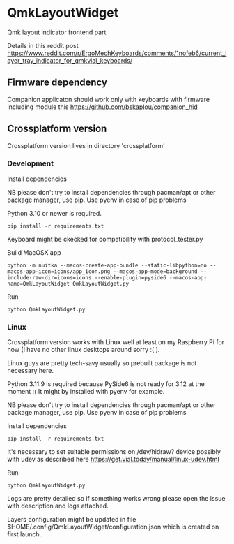 # QmkLayoutWidget
Qmk layout indicator frontend part

Details in this reddit post https://www.reddit.com/r/ErgoMechKeyboards/comments/1nofeb6/current_layer_tray_indicator_for_qmkvial_keyboards/

## Firmware dependency

Companion applicaton should work only with keyboards with firmware including module this https://github.com/bskaplou/companion_hid

## Crossplatform version

Crossplatform version lives in directory 'crossplatform'

### Development

Install dependencies

NB please don't try to install dependencies through pacman/apt or other package manager, use pip. Use pyenv in case of pip problems

Python 3.10 or newer is required.

```
pip install -r requirements.txt
```

Keyboard might be ckecked for compatibility with protocol_tester.py

Build MacOSX app

```
python -m nuitka --macos-create-app-bundle --static-libpython=no --macos-app-icon=icons/app_icon.png --macos-app-mode=background --include-raw-dir=icons=icons --enable-plugin=pyside6 --macos-app-name=QmkLayoutWidget QmkLayoutWidget.py
```

Run

```
python QmkLayoutWidget.py
```


### Linux

Crossplatform version works with Linux well at least on my Raspberry Pi for now (I have no other linux desktops around sorry :( ).

Linux guys are pretty tech-savy usually so prebuilt package is not necessary here.

Python 3.11.9 is required because PySide6 is not ready for 3.12 at the moment :( It might by installed with pyenv for example.

NB please don't try to install dependencies through pacman/apt or other package manager, use pip. Use pyenv in case of pip problems

Install dependencies

```
pip install -r requirements.txt
```

It's necessary to set suitable permissions on /dev/hidraw? device possibly with udev as described here https://get.vial.today/manual/linux-udev.html

Run

```
python QmkLayoutWidget.py
```

Logs are pretty detailed so if something works wrong please open the issue with description and logs attached.

Layers configuration might be updated in file $HOME/.config/QmkLayoutWidget/configuration.json which is created on first launch.
